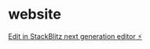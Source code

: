 # website

[Edit in StackBlitz next generation editor ⚡️](https://stackblitz.com/~/github.com/greenrace66/website)